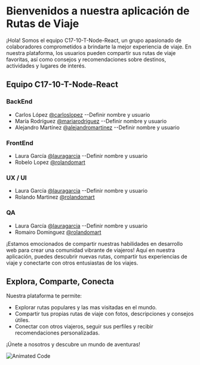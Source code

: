 # Bienvenidos a nuestra aplicación de Rutas de Viaje

¡Hola! Somos el equipo C17-10-T-Node-React, un grupo apasionado de colaboradores comprometidos a brindarte la mejor experiencia de viaje. En nuestra plataforma, los usuarios pueden compartir sus rutas de viaje favoritas, así como consejos y recomendaciones sobre destinos, actividades y lugares de interés.

## Equipo C17-10-T-Node-React
### BackEnd
- Carlos López [@carloslopez](https://github.com/carloslopez)  --Definir nombre y usuario
- María Rodríguez [@mariarodriguez](https://github.com/mariarodriguez)    --Definir nombre y usuario
- Alejandro Martínez [@alejandromartinez](https://github.com/alejandromartinez)   --Definir nombre y usuario

### FrontEnd
- Laura García [@lauragarcia](https://github.com/lauragarcia)   --Definir nombre y usuario
- Robelo Lopez [@rolandomart](https://github.com/rolandomart)

### UX / UI
- Laura García [@lauragarcia](https://github.com/lauragarcia)   --Definir nombre y usuario
- Rolando Martinez [@rolandomart](https://github.com/rolandomart)

### QA
- Laura García [@lauragarcia](https://github.com/lauragarcia)   --Definir nombre y usuario
- Romairo Dominguez [@rolandomart](https://github.com/rolandomart)
  
¡Estamos emocionados de compartir nuestras habilidades en desarrollo web para crear una comunidad vibrante de viajeros! Aquí en nuestra aplicación, puedes descubrir nuevas rutas, compartir tus experiencias de viaje y conectarte con otros entusiastas de los viajes.

## Explora, Comparte, Conecta

Nuestra plataforma te permite:
- Explorar rutas populares y las mas visitadas en el mundo.
- Compartir tus propias rutas de viaje con fotos, descripciones y consejos útiles.
- Conectar con otros viajeros, seguir sus perfiles y recibir recomendaciones personalizadas.

¡Únete a nosotros y descubre un mundo de aventuras!

![Animated Code](https://media.giphy.com/media/ZVik7pBtu9dNS/giphy.gif)
